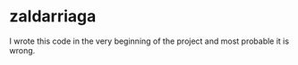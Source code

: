 # zaldarriaga

I wrote this code in the very beginning of the project and most probable it is wrong.

